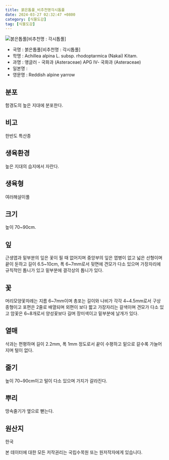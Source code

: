 ```yaml
---
title: 붉은톱풀_비추천명각시톱풀
date: 2024-03-27 02:32:47 +0800
category: [식물도감]
tag: [식물도감]
---
```




![붉은톱풀[비추천명 : 각시톱풀]](/fileUpload/plants/basic/Compositae/Achillea/10295/2_th2.JPG)
- 국명 : 붉은톱풀[비추천명 : 각시톱풀]
- 학명 : Achillea alpina L. subsp. rhodoptarmica (Nakai) Kitam.
- 과명 : 앵글러 - 국화과 (Asteraceae) APG Ⅳ- 국화과 (Asteraceae)
- 일본명 : 
- 영문명 : Reddish alpine yarrow


## 분포
함경도의 높은 지대에 분포한다.
## 비고
한반도 특산종
## 생육환경
높은 지대의 습지에서 자란다.
## 생육형
여러해살이풀
## 크기
높이 70~90cm.
## 잎
근생엽과 밑부분의 잎은 꽃이 필 때 없어지며 중앙부의 잎은 엽병이 없고 넓은 선형이며 끝이 둔하고 길이 6.5~10cm, 폭 6~7mm로서 뒷면에 견모가 다소 있으며 가장자리에 규칙적인 톱니가 있고 밑부분에 결각상의 톱니가 있다.
## 꽃
머리모양꽃차례는 지름 6~7mm이며 총포는 길이와 나비가 각각 4~4.5mm로서 구상 종형이고 포편은 2줄로 배열되며 외편이 보다 짧고 가장자리는 갈색이며 견모가 다소 있고 암꽃은 6~8개로서 양성꽃보다 길며 장미색이고 밑부분에 날개가 있다.
## 열매
삭과는 편평하며 길이 2.2mm, 폭 1mm 정도로서 끝이 수평하고 밑으로 갈수록 가늘어지며 털이 없다.
## 줄기
높이 70~90cm이고 털이 다소 있으며 가지가 갈라진다.
## 뿌리
땅속줄기가 옆으로 뻗는다.
## 원산지
한국






본 데이터에 대한 모든 저작권리는 국립수목원 또는 원저작자에게 있습니다.
